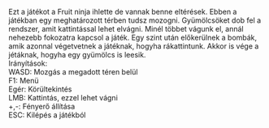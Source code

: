 Ezt a játékot a Fruit ninja ihlette de vannak benne eltérések. Ebben a játékban egy meghatározott térben tudsz mozogni. Gyümölcsöket dob fel a rendszer, amit kattintással lehet
elvágni. Minél többet vágunk el, annál nehezebb fokozatra kapcsol a játék. Egy szint után előkerülnek a bombák, amik azonnal végetvetnek a játéknak, hogyha rákattintunk.
Akkor is vége a jétáknak, hogyha egy gyümölcs is leesik. \
Irányítások: \
WASD: Mozgás a megadott téren belül \
F1: Menü \
Egér: Körültekintés \
LMB: Kattintás, ezzel lehet vágni \
+,-: Fényerő állítása \
ESC: Kilépés a játékból
